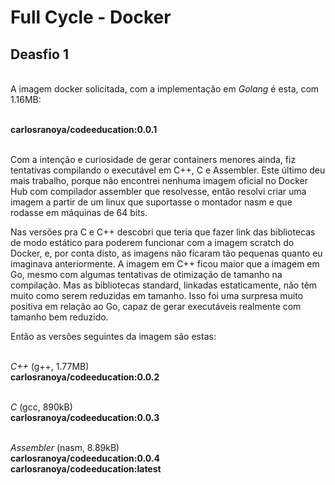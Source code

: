 # Full Cycle - Docker

## Deasfio 1

\
A imagem docker solicitada, com a implementação em *Golang* é esta, com 1.16MB:

\
**carlosranoya/codeeducation:0.0.1**



\
Com a intenção e curiosidade de gerar containers menores ainda, fiz tentativas compilando o executável em C++, C e Assembler. Este último deu mais trabalho, porque não encontrei nenhuma imagem oficial no Docker Hub com compilador assembler que resolvesse, então resolvi criar uma imagem a partir de um linux que suportasse o montador nasm e que rodasse em máquinas de 64 bits.

Nas versões pra C e C++ descobri que teria que fazer link das bibliotecas de modo estático para poderem funcionar com a imagem scratch do Docker, e, por conta disto, as imagens não ficaram tão pequenas quanto eu imaginava anteriormente. A imagem em C++ ficou maior que a imagem em Go, mesmo com algumas tentativas de otimização de tamanho na compilação. Mas as bibliotecas standard, linkadas estaticamente, não têm muito como serem reduzidas em tamanho. Isso foi uma surpresa muito positiva em relação ao Go, capaz de gerar executáveis realmente com tamanho bem reduzido.


Então as versões seguintes da imagem são estas:

\
*C++* (g++, 1.77MB)\
**carlosranoya/codeeducation:0.0.2**

\
*C* (gcc, 890kB)\
**carlosranoya/codeeducation:0.0.3**

\
*Assembler* (nasm, 8.89kB)\
**carlosranoya/codeeducation:0.0.4**\
**carlosranoya/codeeducation:latest**
